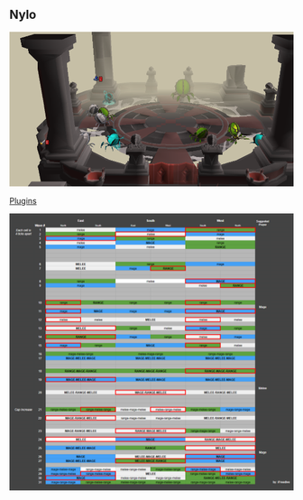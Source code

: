 
## Nylo
![](/assets/img/Nylo-2.png)



[Plugins](Nylo/Plugins.md)








![](/assets/img/Nylo-1.png)
